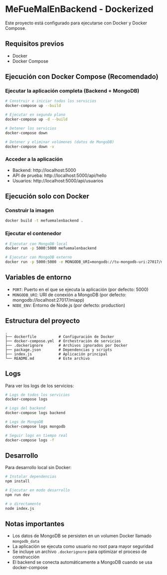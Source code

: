 # MeFueMalEnBackend - Dockerized

Este proyecto está configurado para ejecutarse con Docker y Docker Compose.

## Requisitos previos

- Docker
- Docker Compose

## Ejecución con Docker Compose (Recomendado)

### Ejecutar la aplicación completa (Backend + MongoDB)

```bash
# Construir e iniciar todos los servicios
docker-compose up --build

# Ejecutar en segundo plano
docker-compose up -d --build

# Detener los servicios
docker-compose down

# Detener y eliminar volúmenes (datos de MongoDB)
docker-compose down -v
```

### Acceder a la aplicación

- Backend: http://localhost:5000
- API de prueba: http://localhost:5000/api/hello
- Usuarios: http://localhost:5000/api/usuarios

## Ejecución solo con Docker

### Construir la imagen

```bash
docker build -t mefuemalenbackend .
```

### Ejecutar el contenedor

```bash
# Ejecutar con MongoDB local
docker run -p 5000:5000 mefuemalenbackend

# Ejecutar con MongoDB externo
docker run -p 5000:5000 -e MONGODB_URI=mongodb://tu-mongodb-uri:27017/miapp mefuemalenbackend
```

## Variables de entorno

- `PORT`: Puerto en el que se ejecuta la aplicación (por defecto: 5000)
- `MONGODB_URI`: URI de conexión a MongoDB (por defecto: mongodb://localhost:27017/miapp)
- `NODE_ENV`: Entorno de Node.js (por defecto: production)

## Estructura del proyecto

```
.
├── dockerfile          # Configuración de Docker
├── docker-compose.yml  # Orchestración de servicios
├── .dockerignore       # Archivos ignorados por Docker
├── package.json        # Dependencias y scripts
├── index.js            # Aplicación principal
└── README.md           # Este archivo
```

## Logs

Para ver los logs de los servicios:

```bash
# Logs de todos los servicios
docker-compose logs

# Logs del backend
docker-compose logs backend

# Logs de MongoDB
docker-compose logs mongodb

# Seguir logs en tiempo real
docker-compose logs -f
```

## Desarrollo

Para desarrollo local sin Docker:

```bash
# Instalar dependencias
npm install

# Ejecutar en modo desarrollo
npm run dev

# o directamente
node index.js
```

## Notas importantes

- Los datos de MongoDB se persisten en un volumen Docker llamado `mongodb_data`
- La aplicación se ejecuta como usuario no root para mayor seguridad
- Se incluye un archivo `.dockerignore` para optimizar el proceso de construcción
- El backend se conecta automáticamente a MongoDB cuando se usa docker-compose
